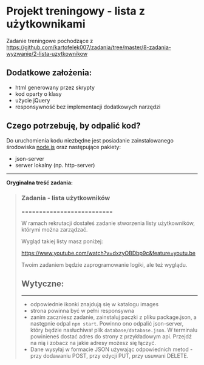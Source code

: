# Projekt treningowy - lista z użytkownikami  

Zadanie treningowe pochodzące z <https://github.com/kartofelek007/zadania/tree/master/8-zadania-wyzwanie/2-lista-uzytkownikow>  

## Dodatkowe założenia:

- html generowany przez skrypty
- kod oparty o klasy
- użycie jQuery
- responsywność bez implementacji dodatkowych narzędzi

## Czego potrzebuję, by odpalić kod?

Do uruchomienia kodu niezbędne jest posiadanie zainstalowanego środowiska [node.js](https://nodejs.org/en/) oraz następujące pakiety:

- json-server  
- serwer lokalny (np. http-server) 

-----------------------------

**Oryginalna treść zadania:**  

> ### Zadania - lista użytkowników
> ==========================
> 
> 
> W ramach rekrutacji dostałeś zadanie stworzenia listy użytkowników, którymi można zarządzać.
> 
> Wygląd takiej listy masz poniżej:
> 
> https://www.youtube.com/watch?v=dxzyOBDbp9c&feature=youtu.be
> 
> Twoim zadaniem będzie zaprogramowanie logiki, ale też wyglądu.
> 
> ## Wytyczne:
> --------------------------
> - odpowiednie ikonki znajdują się w katalogu images
> - strona powinna być w pełni responsywna
> - zanim zaczniesz zadanie, zainstaluj paczki z pliku package.json, a następnie odpal `npm start`. Powinno ono odpalić json-server, który będzie nasłuchiwał plik `database/database.json`. W terminalu powinieneś dostać adres do strony z przykładowym api. Przejdź na nią i zobacz na jakie adresy możesz się łączyć.
> - Dane wysyłaj w formacie JSON używając odpowiednich metod - przy dodawaniu POST, przy edycji PUT, przy usuwani DELETE.